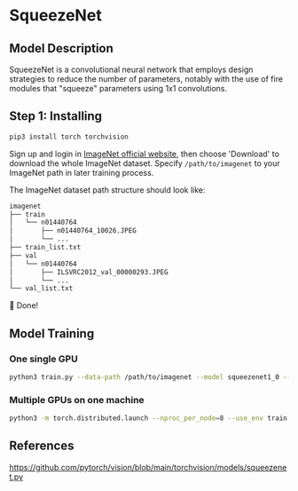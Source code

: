 # SqueezeNet

## Model Description
SqueezeNet is a convolutional neural network that employs design strategies to reduce the number of parameters, notably with the use of fire modules that "squeeze" parameters using 1x1 convolutions.

## Step 1: Installing
```bash
pip3 install torch torchvision
```
Sign up and login in [ImageNet official website](https://www.image-net.org/index.php), then choose 'Download' to download the whole ImageNet dataset. Specify `/path/to/imagenet` to your ImageNet path in later training process.

The ImageNet dataset path structure should look like:

```bash
imagenet
├── train
│   └── n01440764
│       ├── n01440764_10026.JPEG
│       └── ...
├── train_list.txt
├── val
│   └── n01440764
│       ├── ILSVRC2012_val_00000293.JPEG
│       └── ...
└── val_list.txt
```

:beers: Done!

## Model Training
### One single GPU
```bash
python3 train.py --data-path /path/to/imagenet --model squeezenet1_0 --lr 0.001
```
### Multiple GPUs on one machine
```bash
python3 -m torch.distributed.launch --nproc_per_node=8 --use_env train.py --data-path /path/to/imagenette --model squeezenet1_0 --lr 0.001
```

## References
https://github.com/pytorch/vision/blob/main/torchvision/models/squeezenet.py
